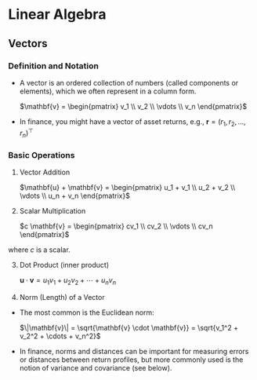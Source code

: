 # Linear Algebra

## Vectors

### Definition and Notation

- A vector is an ordered collection of numbers (called components or elements), which we often represent in a column form.

    $\mathbf{v} = \begin{pmatrix} v_1 \\ v_2 \\ \vdots \\ v_n \end{pmatrix}$

- In finance, you might have a vector of asset returns, e.g., $\mathbf{r} = (r_1, r_2, \ldots, r_n)^\top$

### Basic Operations

1. Vector Addition

    $\mathbf{u} + \mathbf{v} = \begin{pmatrix} 
    u_1 + v_1 \\ 
    u_2 + v_2 \\ 
    \vdots \\ 
    u_n + v_n 
    \end{pmatrix}$

2. Scalar Multiplication

    $c \mathbf{v} = \begin{pmatrix} 
    cv_1 \\ 
    cv_2 \\ 
    \vdots \\ 
    cv_n 
    \end{pmatrix}$

where $c$ is a scalar.

3. Dot Product (inner product)

    $\mathbf{u} \cdot \mathbf{v} = u_1 v_1 + u_2 v_2 + \cdots + u_n v_n$

4. Norm (Length) of a Vector

- The most common is the Euclidean norm:

    $\|\mathbf{v}\| = \sqrt{\mathbf{v} \cdot \mathbf{v}} = \sqrt{v_1^2 + v_2^2 + \cdots + v_n^2}$

- In finance, norms and distances can be important for measuring errors or distances between return profiles, but more commonly used is the notion of variance and covariance (see below).

